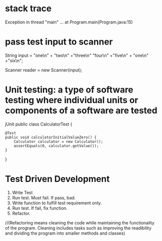# stack trace

Exception in thread "main" ...
at Program.main(Program.java:15)

# pass test input to scanner

String input = "one\n" + "two\n" +"three\n" "four\n" +"five\n" + "one\n" +"six\n";

Scanner reader = new Scanner(input);

# Unit testing: a type of software testing where individual units or components of a software are tested

jUnit
public class CalculatorTest {

    @Test
    public void calculatorInitialValueZero() {
        Calculator calculator = new Calculator();
        assertEquals(0, calculator.getValue());
    }

}

# Test Driven Development

1. Write Test
2. Run test. Must fail. If pass, bad.
3. Write function to fulfill test requirement only.
4. Run test. If fail, fix function.
5. Refactor.

//(Refactoring means cleaning the code while maintaining the functionality of the program. Cleaning includes tasks such as improving the readibility and dividing the program into smaller methods and classes)

